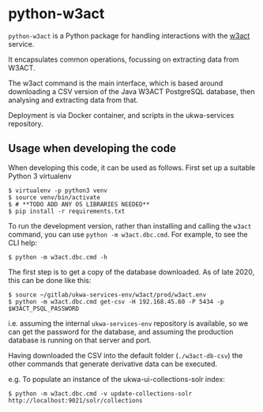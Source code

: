 python-w3act
==============

`python-w3act` is a Python package for handling interactions with the [w3act](https://github.com/ukwa/w3act/) service.

It encapsulates common operations, focussing on extracting data from W3ACT.

The w3act command is the main interface, which is based around downloading a CSV version of the Java W3ACT PostgreSQL database, then analysing and extracting data from that.

Deployment is via Docker container, and scripts in the ukwa-services repository.

## Usage when developing the code

When developing this code, it can be used as follows. First set up a suitable Python 3 virtualenv

    $ virtualenv -p python3 venv
    $ source venv/bin/activate
    $ # **TODO ADD ANY OS LIBRARIES NEEDED**
    $ pip install -r requirements.txt

To run the development version, rather than installing and calling the `w3act` command, you can use `python -m w3act.dbc.cmd`. For example, to see the CLI help:

    $ python -m w3act.dbc.cmd -h

The first step is to get a copy of the database downloaded. As of late 2020, this can be done like this:

    $ source ~/gitlab/ukwa-services-env/w3act/prod/w3act.env
    $ python -m w3act.dbc.cmd get-csv -H 192.168.45.60 -P 5434 -p $W3ACT_PSQL_PASSWORD

i.e. assuming the internal `ukwa-services-env` repository is available, so we can get the password for the database, and assuming the production database is running on that server and port.

Having downloaded the CSV into the default folder (`./w3act-db-csv`) the other commands that generate derivative data can be executed.

e.g. To populate an instance of the ukwa-ui-collections-solr index:

    $ python -m w3act.dbc.cmd -v update-collections-solr http://localhost:9021/solr/collections

